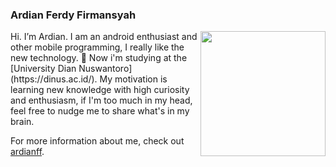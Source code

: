 ### Ardian Ferdy Firmansyah
<img align='right' src='https://user-images.githubusercontent.com/5713670/87202985-820dcb80-c2b6-11ea-9f56-7ec461c497c3.gif' width='200"'>
Hi. I’m Ardian. I am an android enthusiast and other mobile programming, I really like the new technology. 🙌
Now i'm studying at the [University Dian Nuswantoro](https://dinus.ac.id/).
My motivation is learning new knowledge with high curiosity and enthusiasm, if I'm too much in my head, feel free to nudge me to share what's in my brain.

For more information about me, check out [ardianff](https://www.linkedin.com/in/ardian-firmansyah).
